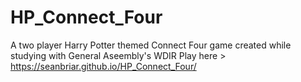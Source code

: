 # HP_Connect_Four
A two player Harry Potter themed Connect Four game created while studying with General Aseembly's WDIR
Play here > https://seanbriar.github.io/HP_Connect_Four/
